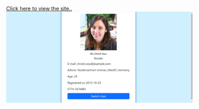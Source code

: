 [Click here to view the site..](https://random-user-react2.netlify.app/)
![](https://github.com/mustafa-3/random-user-react/blob/master/src/randomuser.png)
